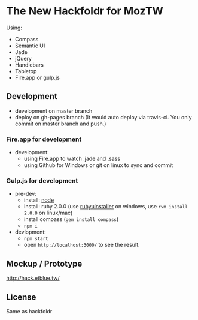 The New Hackfoldr for MozTW
============

Using:

* Compass
* Semantic UI
* Jade
* jQuery
* Handlebars
* Tabletop
* Fire.app or gulp.js

Development
------------

* development on master branch
* deploy on gh-pages branch (It would auto deploy via travis-ci. You only commit on master branch and push.)

### Fire.app for development

* development:
    * using Fire.app to watch .jade and .sass
    * using Github for Windows or git on linux to sync and commit

### Gulp.js for development

* pre-dev:
    * install: [node](http://nodejs.org/)
    * install: ruby 2.0.0 (use [rubyuinstaller](http://rubyinstaller.org) on windows, use `rvm install 2.0.0` on linux/mac)
    * install compass (`gem install compass`)
    * `npm i`
* devlopment:
    * `npm start`
    * open `http://localhost:3000/` to see the result.


Mockup / Prototype
------------

http://hack.etblue.tw/

License
------------

Same as hackfoldr
